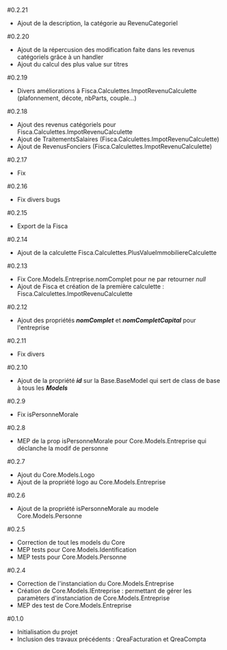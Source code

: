 #0.2.21
* Ajout de la description, la catégorie au RevenuCategoriel

#0.2.20
* Ajout de la répercusion des modification faite dans les revenus catégoriels grâce à un handler
* Ajout du calcul des plus value sur titres

#0.2.19
* Divers améliorations à Fisca.Calculettes.ImpotRevenuCalculette (plafonnement, décote, nbParts, couple...)

#0.2.18
* Ajout des revenus catégoriels pour Fisca.Calculettes.ImpotRevenuCalculette
* Ajout de TraitementsSalaires (Fisca.Calculettes.ImpotRevenuCalculette)
* Ajout de RevenusFonciers (Fisca.Calculettes.ImpotRevenuCalculette)

#0.2.17
* Fix

#0.2.16
* Fix divers bugs

#0.2.15
* Export de la Fisca

#0.2.14
* Ajout de la calculette Fisca.Calculettes.PlusValueImmobiliereCalculette

#0.2.13
* Fix Core.Models.Entreprise.nomComplet pour ne par retourner *null*
* Ajout de Fisca et création de la première calculette : Fisca.Calculettes.ImpotRevenuCalculette

#0.2.12
* Ajout des propriétés ***nomComplet*** et ***nomCompletCapital*** pour l'entreprise

#0.2.11
* Fix divers

#0.2.10
* Ajout de la propriété ***id*** sur la Base.BaseModel qui sert de class de base à tous les ***Models***

#0.2.9
* Fix isPersonneMorale

#0.2.8
* MEP de la prop isPersonneMorale pour Core.Models.Entreprise qui déclanche la modif de personne

#0.2.7
* Ajout du Core.Models.Logo
* Ajout de la propriété logo au Core.Models.Entreprise

#0.2.6
* Ajout de la propriété isPersonneMorale au modele Core.Models.Personne

#0.2.5
* Correction de tout les models du Core
* MEP tests pour Core.Models.Identification
* MEP tests pour Core.Models.Personne

#0.2.4
* Correction de l'instanciation du Core.Models.Entreprise
* Création de Core.Models.IEntreprise : permettant de gérer les paramèters d'instanciation de Core.Models.Entreprise
* MEP des test de Core.Models.Entreprise

#0.1.0
* Initialisation du projet 
* Inclusion des travaux précédents : QreaFacturation et QreaCompta